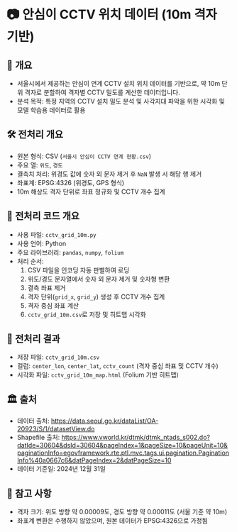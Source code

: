 # 📷 안심이 CCTV 위치 데이터 (10m 격자 기반)

## 📌 개요
- 서울시에서 제공하는 안심이 연계 CCTV 설치 위치 데이터를 기반으로, 약 10m 단위 격자로 분할하여 격자별 CCTV 밀도를 계산한 데이터입니다.
- 분석 목적: 특정 지역의 CCTV 설치 밀도 분석 및 사각지대 파악을 위한 시각화 및 모델 학습용 데이터로 활용

## 🛠 전처리 개요
- 원본 형식: CSV (`서울시 안심이 CCTV 연계 현황.csv`)
- 주요 열: `위도`, `경도`
- 결측치 처리: 위경도 값에 숫자 외 문자 제거 후 `NaN` 발생 시 해당 행 제거
- 좌표계: EPSG:4326 (위경도, GPS 형식)
- 10m 해상도 격자 단위로 좌표 정규화 및 CCTV 개수 집계

## 🔁 전처리 코드 개요
- 사용 파일: `cctv_grid_10m.py`
- 사용 언어: Python
- 주요 라이브러리: `pandas`, `numpy`, `folium`
- 처리 순서:
  1. CSV 파일을 인코딩 자동 판별하여 로딩
  2. 위도/경도 문자열에서 숫자 외 문자 제거 및 숫자형 변환
  3. 결측 좌표 제거
  4. 격자 단위(`grid_x`, `grid_y`) 생성 후 CCTV 개수 집계
  5. 격자 중심 좌표 계산
  6. `cctv_grid_10m.csv`로 저장 및 히트맵 시각화

## 📂 전처리 결과
- 저장 파일: `cctv_grid_10m.csv`
- 컬럼: `center_lon`, `center_lat`, `cctv_count` (격자 중심 좌표 및 CCTV 개수)
- 시각화 파일: `cctv_grid_10m_map.html` (Folium 기반 히트맵)

## 🏛 출처
- 데이터 출처: https://data.seoul.go.kr/dataList/OA-20923/S/1/datasetView.do
- Shapefile 출처: https://www.vworld.kr/dtmk/dtmk_ntads_s002.do?datIde=30604&dsId=30604&pageIndex=1&pageSize=10&pageUnit=10&paginationInfo=egovframework.rte.ptl.mvc.tags.ui.pagination.PaginationInfo%40a0667c6&datPageIndex=2&datPageSize=10
- 데이터 기준일: 2024년 12월 31일

## 📌 참고 사항
- 격자 크기: 위도 방향 약 0.00009도, 경도 방향 약 0.00011도 (서울 기준 약 10m)
- 좌표계 변환은 수행하지 않았으며, 원본 데이터가 EPSG:4326으로 가정됨
